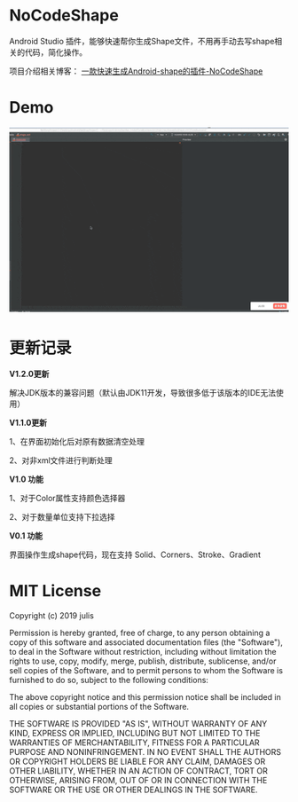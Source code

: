 # NoCodeShape
Android Studio 插件，能够快速帮你生成Shape文件，不用再手动去写shape相关的代码，简化操作。

项目介绍相关博客： [一款快速生成Android-shape的插件-NoCodeShape](https://julis.wang/2019/11/27/%E4%B8%80%E6%AC%BE%E5%BF%AB%E9%80%9F%E7%94%9F%E6%88%90Android-shape%E7%9A%84%E6%8F%92%E4%BB%B6-NoCodeShape/ "一款快速生成Android-shape的插件-NoCodeShape")

# Demo
 ![image]( https://github.com/VomPom/NoCodeShape/blob/master/demo.gif)


# 更新记录

**V1.2.0更新**

解决JDK版本的兼容问题（默认由JDK11开发，导致很多低于该版本的IDE无法使用）

**V1.1.0更新**

1、在界面初始化后对原有数据清空处理

2、对非xml文件进行判断处理

**V1.0 功能**

1、对于Color属性支持颜色选择器

2、对于数量单位支持下拉选择

**V0.1 功能**

界面操作生成shape代码，现在支持 Solid、Corners、Stroke、Gradient


# MIT License

Copyright (c) 2019 julis

Permission is hereby granted, free of charge, to any person obtaining a copy
of this software and associated documentation files (the "Software"), to deal
in the Software without restriction, including without limitation the rights
to use, copy, modify, merge, publish, distribute, sublicense, and/or sell
copies of the Software, and to permit persons to whom the Software is
furnished to do so, subject to the following conditions:

The above copyright notice and this permission notice shall be included in all
copies or substantial portions of the Software.

THE SOFTWARE IS PROVIDED "AS IS", WITHOUT WARRANTY OF ANY KIND, EXPRESS OR
IMPLIED, INCLUDING BUT NOT LIMITED TO THE WARRANTIES OF MERCHANTABILITY,
FITNESS FOR A PARTICULAR PURPOSE AND NONINFRINGEMENT. IN NO EVENT SHALL THE
AUTHORS OR COPYRIGHT HOLDERS BE LIABLE FOR ANY CLAIM, DAMAGES OR OTHER
LIABILITY, WHETHER IN AN ACTION OF CONTRACT, TORT OR OTHERWISE, ARISING FROM,
OUT OF OR IN CONNECTION WITH THE SOFTWARE OR THE USE OR OTHER DEALINGS IN THE
SOFTWARE.
